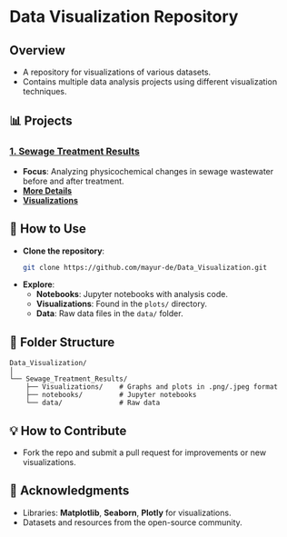 # **Data Visualization Repository**

## **Overview**
- A repository for visualizations of various datasets.
- Contains multiple data analysis projects using different visualization techniques.

## **📊 Projects**
### [**1. Sewage Treatment Results**](https://github.com/mayur-de/Data_Visualization/tree/61ae8e6d0282de8d9661b6f856df8656ce159350/1.%20Visualizations%20-%20Sewage%20Treatment%20Results)
- **Focus**: Analyzing physicochemical changes in sewage wastewater before and after treatment.
- [**More Details**](https://github.com/mayur-de/Data_Visualization/blob/61ae8e6d0282de8d9661b6f856df8656ce159350/1.%20Visualizations%20-%20Sewage%20Treatment%20Results/README.md)
- [**Visualizations**](https://github.com/mayur-de/Data_Visualization/tree/61ae8e6d0282de8d9661b6f856df8656ce159350/1.%20Visualizations%20-%20Sewage%20Treatment%20Results/plots)

## **🚀 How to Use**
- **Clone the repository**:
  ```bash
  git clone https://github.com/mayur-de/Data_Visualization.git
  ```
- **Explore**:
  - **Notebooks**: Jupyter notebooks with analysis code.
  - **Visualizations**: Found in the `plots/` directory.
  - **Data**: Raw data files in the `data/` folder.

## **📁 Folder Structure**
```plaintext
Data_Visualization/
│
└── Sewage_Treatment_Results/
    ├── Visualizations/    # Graphs and plots in .png/.jpeg format
    ├── notebooks/         # Jupyter notebooks
    └── data/              # Raw data
```

## **💡 How to Contribute**
- Fork the repo and submit a pull request for improvements or new visualizations.

## **🎉 Acknowledgments**
- Libraries: **Matplotlib**, **Seaborn**, **Plotly** for visualizations.
- Datasets and resources from the open-source community.
